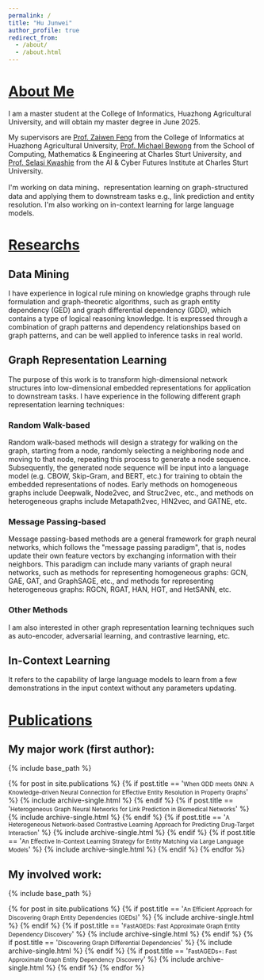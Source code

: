 ```yaml
---
permalink: /
title: "Hu Junwei"
author_profile: true
redirect_from: 
  - /about/
  - /about.html
---
```


# [About Me](http://HJW577X.github.io/about_me)
I am a master student at the College of Informatics, Huazhong Agricultural University, and will obtain my master degree in June 2025.

My supervisors are [Prof. Zaiwen Feng](https://coi.hzau.edu.cn/info/1122/6168.htm) from the College of Informatics at Huazhong Agricultural University, [Prof. Michael Bewong](https://bjbs.csu.edu.au/schools/computing-mathematics-engineering/staff/profiles/senior-lecturers/michael-bewong) from the School of Computing, Mathematics & Engineering at Charles Sturt University, and [Prof. Selasi Kwashie](https://researchoutput.csu.edu.au/en/persons/selasi-kwashie) from the AI & Cyber Futures Institute at Charles Sturt University.

I'm working on data mining、representation learning on graph-structured data and applying them to downstream tasks e.g., link prediction and entity resolution. I'm also working on in-context learning for large language models.

# [Researchs](http://HJW577X.github.io/researchs)
## Data Mining
I have experience in logical rule mining on knowledge graphs through rule formulation and graph-theoretic algorithms, such as graph entity dependency (GED) and graph differential dependency (GDD), which contains a type of logical reasoning knowledge. It is expressed through a combination of graph patterns and dependency relationships based on graph patterns, and can be well applied to inference tasks in real world.

## Graph Representation Learning
The purpose of this work is to transform high-dimensional network structures into low-dimensional embedded representations for application to downstream tasks. I have experience in the following different graph representation learning techniques:

### Random Walk-based
Random walk-based methods will design a strategy for walking on the graph, starting from a node, randomly selecting a neighboring node and moving to that node, repeating this process to generate a node sequence. Subsequently, the generated node sequence will be input into a language model (e.g. CBOW, Skip-Gram, and BERT, etc.) for training to obtain the embedded representations of nodes. Early methods on homogeneous graphs include Deepwalk, Node2vec, and Struc2vec, etc., and methods on heterogeneous graphs include Metapath2vec, HIN2vec, and GATNE, etc.

### Message Passing-based
Message passing-based methods are a general framework for graph neural networks, which follows the "message passing paradigm", that is, nodes update their own feature vectors by exchanging information with their neighbors. This paradigm can include many variants of graph neural networks, such as methods for representing homogeneous graphs: GCN, GAE, GAT, and GraphSAGE, etc., and methods for representing heterogeneous graphs: RGCN, RGAT, HAN, HGT, and HetSANN, etc.

### Other Methods
I am also interested in other graph representation learning techniques such as auto-encoder, adversarial learning, and contrastive learning, etc.

## In-Context Learning
It refers to the capability of large language models to learn from a few demonstrations in the input context without any parameters updating.


# [Publications](http://HJW577X.github.io/publications)
## My major work (first author):

{% include base_path %}

{% for post in site.publications %}
  {% if post.title == '<small>When GDD meets GNN: A Knowledge-driven Neural Connection for Effective Entity Resolution in Property Graphs</small>' %}
    {% include archive-single.html %}
  {% endif %}
  {% if post.title == '<small>Heterogeneous Graph Neural Networks for Link Prediction in Biomedical Networks</small>' %}
    {% include archive-single.html %}
  {% endif %}
  {% if post.title == '<small>A Heterogeneous Network-based Contrastive Learning Approach for Predicting Drug-Target Interaction</small>' %}
    {% include archive-single.html %}
  {% endif %}
  {% if post.title == '<small>An Effective In-Context Learning Strategy for Entity Matching via Large Language Models</small>' %}
    {% include archive-single.html %}
  {% endif %}
{% endfor %}

## My involved work:

{% include base_path %}

{% for post in site.publications %}
  {% if post.title == '<small>An Efficient Approach for Discovering Graph Entity Dependencies (GEDs)</small>' %}
    {% include archive-single.html %}
  {% endif %}
  {% if post.title == '<small>FastAGEDs: Fast Approximate Graph Entity Dependency Discovery</small>' %}
    {% include archive-single.html %}
  {% endif %}
  {% if post.title == '<small>Discovering Graph Differential Dependencies</small>' %}
    {% include archive-single.html %}
  {% endif %}
    {% if post.title == '<small>FastAGEDs+: Fast Approximate Graph Entity Dependency Discovery</small>' %}
    {% include archive-single.html %}
  {% endif %}
{% endfor %}
